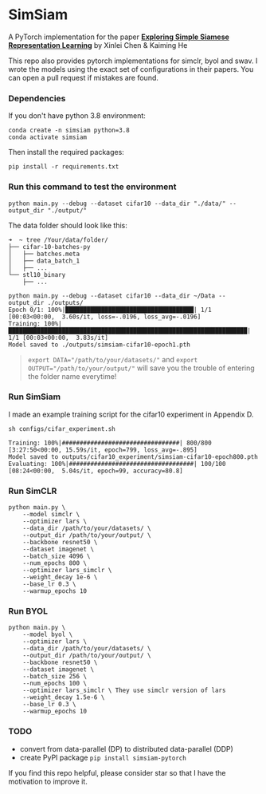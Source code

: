 # SimSiam
A PyTorch implementation for the paper [**Exploring Simple Siamese Representation Learning**](https://arxiv.org/abs/2011.10566) by Xinlei Chen & Kaiming He

This repo also provides pytorch implementations for simclr, byol and swav. I wrote the models using the exact set of configurations in their papers. You can open a pull request if mistakes are found.


### Dependencies

If you don't have python 3.8 environment:
```
conda create -n simsiam python=3.8
conda activate simsiam
```
Then install the required packages:
```
pip install -r requirements.txt
```

### Run this command to test the environment

```
python main.py --debug --dataset cifar10 --data_dir "./data/" --output_dir "./output/"
```
The data folder should look like this:
```
➜  ~ tree /Your/data/folder/
├── cifar-10-batches-py
│   ├── batches.meta
│   ├── data_batch_1
│   ├── ...
└── stl10_binary
    ├── ...
```
```
python main.py --debug --dataset cifar10 --data_dir ~/Data --output_dir ./outputs/
Epoch 0/1: 100%|████████████████████████████████████| 1/1 [00:03<00:00,  3.60s/it, loss=-.0196, loss_avg=-.0196]
Training: 100%|███████████████████████████████████████████████████████████████████| 1/1 [00:03<00:00,  3.83s/it]
Model saved to ./outputs/simsiam-cifar10-epoch1.pth
```
>`export DATA="/path/to/your/datasets/"` and `export OUTPUT="/path/to/your/output/"` will save you the trouble of entering the folder name everytime!

### Run SimSiam
I made an example training script for the cifar10 experiment in Appendix D.

```
sh configs/cifar_experiment.sh
```
```
Training: 100%|#################################| 800/800 [3:27:50<00:00, 15.59s/it, epoch=799, loss_avg=-.895]
Model saved to outputs/cifar10_experiment/simsiam-cifar10-epoch800.pth
Evaluating: 100%|###################################| 100/100 [08:24<00:00,  5.04s/it, epoch=99, accuracy=80.8]

```


### Run SimCLR

```
python main.py \
    --model simclr \
    --optimizer lars \
    --data_dir /path/to/your/datasets/ \
    --output_dir /path/to/your/output/ \
    --backbone resnet50 \
    --dataset imagenet \ 
    --batch_size 4096 \ 
    --num_epochs 800 \
    --optimizer lars_simclr \
    --weight_decay 1e-6 \
    --base_lr 0.3 \
    --warmup_epochs 10
```

### Run BYOL
```
python main.py \
    --model byol \
    --optimizer lars \ 
    --data_dir /path/to/your/datasets/ \
    --output_dir /path/to/your/output/ \
    --backbone resnet50 \
    --dataset imagenet \ 
    --batch_size 256 \ 
    --num_epochs 100 \ 
    --optimizer lars_simclr \ They use simclr version of lars
    --weight_decay 1.5e-6 \
    --base_lr 0.3 \
    --warmup_epochs 10
```

### TODO

- convert from data-parallel (DP) to distributed data-parallel (DDP)
- create PyPI package `pip install simsiam-pytorch`


If you find this repo helpful, please consider star so that I have the motivation to improve it.



